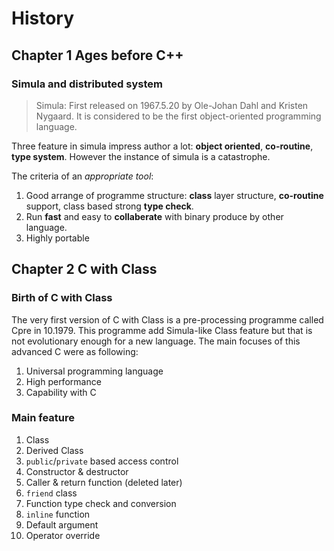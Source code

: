 # History

## Chapter 1 Ages before C++

### Simula and distributed system

> Simula: First released on 1967.5.20 by Ole-Johan Dahl and Kristen Nygaard. It is considered to be the first object-oriented programming language.

Three feature in simula impress author a lot: **object oriented**, **co-routine**, **type system**. However the instance of simula is a catastrophe.

The criteria of an *appropriate tool*:

1. Good arrange of programme structure: **class** layer structure, **co-routine** support, class based strong **type check**.
2. Run **fast** and easy to **collaberate** with binary produce by other language.
3. Highly portable

## Chapter 2 C with Class

### Birth of C with Class

The very first version of C with Class is a pre-processing programme called Cpre in 10.1979. This programme add Simula-like Class feature but that is not evolutionary enough for a new language. The main focuses of this advanced C were as following:

1. Universal programming language
2. High performance
3. Capability with C

### Main feature

1. Class
2. Derived Class
3. `public`/`private` based access control
4. Constructor & destructor
5. Caller & return function (deleted later)
6. `friend` class
7. Function type check and conversion
8. `inline` function
9. Default argument
10. Operator override
